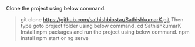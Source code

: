 Clone the project using below command.
  > git clone https://github.com/sathishbiostar/SathishkumarK.git
Then type goto project folder using below command.
  > cd SathishkumarK
Install npm packages and run the project using below command.
  > npm install
  > npm start or ng serve
